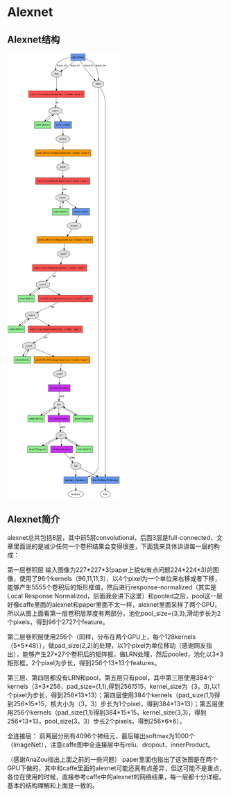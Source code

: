 # Alexnet
## Alexnet结构
![ ](./pics/alexnet1.jpg  "alexnet_structure")

## Alexnet简介
alexnet总共包括8层，其中前5层convolutional，后面3层是full-connected，文章里面说的是减少任何一个卷积结果会变得很差，下面我来具体讲讲每一层的构成：

第一层卷积层 输入图像为227\*227\*3(paper上貌似有点问题224\*224\*3)的图像，使用了96个kernels（96,11,11,3），以4个pixel为一个单位来右移或者下移，能够产生5555个卷积后的矩形框值，然后进行response-normalized（其实是Local Response Normalized，后面我会讲下这里）和pooled之后，pool这一层好像caffe里面的alexnet和paper里面不太一样，alexnet里面采样了两个GPU，所以从图上面看第一层卷积层厚度有两部分，池化pool_size=(3,3),滑动步长为2个pixels，得到96个2727个feature。

第二层卷积层使用256个（同样，分布在两个GPU上，每个128kernels（5\*5\*48）），做pad_size(2,2)的处理，以1个pixel为单位移动（感谢网友指出），能够产生27\*27个卷积后的矩阵框，做LRN处理，然后pooled，池化以3*3矩形框，2个pixel为步长，得到256个13\*13个features。

第三层、第四层都没有LRN和pool，第五层只有pool，其中第三层使用384个kernels（3\*3\*256，pad_size=(1,1),得到256*15*15，kernel_size为（3，3),以1个pixel为步长，得到256\*13\*13）；第四层使用384个kernels（pad_size(1,1)得到256\*15\*15，核大小为（3，3）步长为1个pixel，得到384\*13\*13）；第五层使用256个kernels（pad_size(1,1)得到384\*15\*15，kernel_size(3,3)，得到256\*13\*13，pool_size(3，3）步长2个pixels，得到256\*6\*6）。


全连接层： 前两层分别有4096个神经元，最后输出softmax为1000个（ImageNet），注意caffe图中全连接层中有relu、dropout、innerProduct。

（感谢AnaZou指出上面之前的一些问题） paper里面也指出了这张图是在两个GPU下做的，其中和caffe里面的alexnet可能还真有点差异，但这可能不是重点，各位在使用的时候，直接参考caffe中的alexnet的网络结果，每一层都十分详细，基本的结构理解和上面是一致的。
